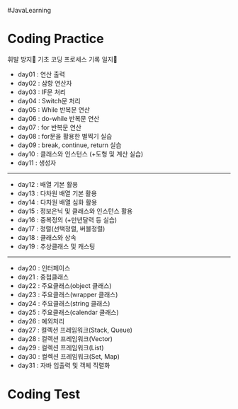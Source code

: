 #JavaLearning

# Coding Practice
휘발 방지🎈 기초 코딩 프로세스 기록 일지🔨
- day01 : 연산 출력
- day02 : 삼항 연산자
- day03 : IF문 처리
- day04 : Switch문 처리
- day05 : While 반복문 연산
- day06 : do-while 반복문 연산
- day07 : for 반복문 연산
- day08 : for문을 활용한 별찍기 실습
- day09 : break, continue, return 실습
- day10 : 클래스와 인스턴스 (+도형 및 계산 실습)
- day11 : 생성자
-----------------------------------------------
- day12 : 배열 기본 활용
- day13 : 다차원 배열 기본 활용
- day14 : 다차원 배열 심화 활용
- day15 : 정보은닉 및 클래스와 인스턴스 활용
- day16 : 중복정의 (+만년달력 등 실습)
- day17 : 정렬(선택정렬, 버블정렬)
- day18 : 클래스와 상속
- day19 : 추상클래스 및 캐스팅
-----------------------------------------------
- day20 : 인터페이스
- day21 : 중첩클래스
- day22 : 주요클래스(object 클래스)
- day23 : 주요클래스(wrapper 클래스)
- day24 : 주요클래스(string 클래스)
- day25 : 주요클래스(calendar 클래스)
- day26 : 예외처리
- day27 : 컬렉션 프레임워크(Stack, Queue)
- day28 : 컬렉션 프레임워크(Vector)
- day29 : 컬렉션 프레임워크(List)
- day30 : 컬렉션 프레임워크(Set, Map)
- day31 : 자바 입출력 및 객체 직렬화

# Coding Test

